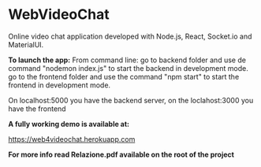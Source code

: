 # WebVideoChat
Online video chat application developed with Node.js, React, Socket.io and MaterialUI.

**To launch the app:**
From command line:
go to backend folder and use de command "nodemon index.js" to start the backend in development mode.
go to the frontend folder and use the command "npm start" to start the frontend in development mode.

On localhost:5000 you have the backend server, on the loclahost:3000 you have the frontend

**A fully working demo is available at:**

https://web4videochat.herokuapp.com

**For more info read Relazione.pdf available on the root of the project**
